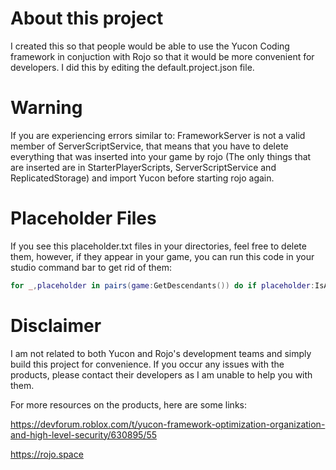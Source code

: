 # About this project
I created this so that people would be able to use the Yucon Coding framework in conjuction with Rojo so that it would be more convenient for developers. I did this by editing the default.project.json file.

# Warning

If you are experiencing errors similar to:
FrameworkServer is not a valid member of ServerScriptService, that means that you have to delete everything that was inserted into your game by rojo (The only things that are inserted are in StarterPlayerScripts, ServerScriptService and ReplicatedStorage) and import Yucon before starting rojo again.

# Placeholder Files
If you see this placeholder.txt files in your directories, feel free to delete them, however, if they appear in your game, you can run this code in your studio command bar to get rid of them:
```lua
for _,placeholder in pairs(game:GetDescendants()) do if placeholder:IsA("StringValue") then if placeholder.Value == "Placeholder so that Github will let this folder appear." then placeholder:Destroy() end end end
```

# Disclaimer
I am not related to both Yucon and Rojo's development teams and simply build this project for convenience. If you occur any issues with the products, please contact their developers as I am unable to help you with them.

For more resources on the products, here are some links:

https://devforum.roblox.com/t/yucon-framework-optimization-organization-and-high-level-security/630895/55

https://rojo.space

